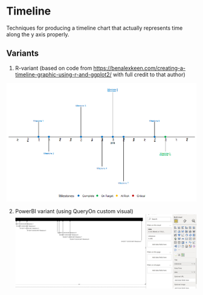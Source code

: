 # Timeline
Techniques for producing a timeline chart that actually represents time along the y axis properly. 

## Variants
1. R-variant (based on code from https://benalexkeen.com/creating-a-timeline-graphic-using-r-and-ggplot2/ with full credit to that author)

![Sample R-based graphic](https://github.com/EvanBasalik/timeline/blob/main/OriginalTimeline.png)

2. PowerBI variant (using QueryOn custom visual)
![Sample PowerBI graphic](https://github.com/EvanBasalik/timeline/blob/main/PowerBITimeline.jpg)
